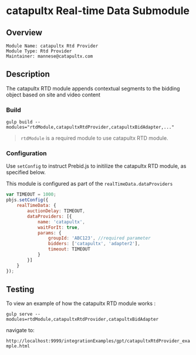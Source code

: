 # catapultx Real-time Data Submodule

## Overview

```
Module Name: catapultx Rtd Provider
Module Type: Rtd Provider
Maintainer: mannese@catapultx.com
```

## Description

The catapultx RTD module appends contextual segments to the bidding object based on site and video content

### Build
```
gulp build --modules="rtdModule,catapultxRtdProvider,catapultxBidAdapter,..."  
```

> `rtdModule` is a required module to use catapultx RTD module.

### Configuration

Use `setConfig` to instruct Prebid.js to initilize the catapultx RTD module, as specified below. 

This module is configured as part of the `realTimeData.dataProviders`

```javascript
var TIMEOUT = 1000;
pbjs.setConfig({
    realTimeData: {
        auctionDelay: TIMEOUT,
        dataProviders: [{
            name: 'catapultx',
            waitForIt: true,
            params: {
                groupId: 'ABC123', //required parameter
                bidders: ['catapultx', 'adapter2'],
                timeout: TIMEOUT
            }
        }]
    }
});

```
## Testing 

To view an example of how the catapultx RTD module works :

`gulp serve --modules=rtdModule,catapultxRtdProvider,catapultxBidAdapter`

navigate to:

`http://localhost:9999/integrationExamples/gpt/catapultxRtdProvider_example.html`
